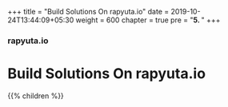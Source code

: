 +++
title = "Build Solutions On rapyuta.io"
date = 2019-10-24T13:44:09+05:30
weight = 600
chapter = true
pre = "<b>5. </b>"
+++

### rapyuta.io

# Build Solutions On rapyuta.io

{{% children %}}